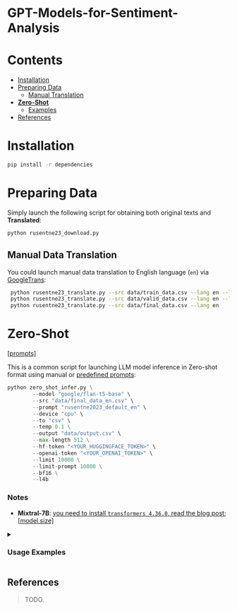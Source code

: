 # GPT-Models-for-Sentiment-Analysis

# Contents

* [Installation](#downloading-data)
* [Preparing Data](#preparing-data)
    * [Manual Translation](#manual-data-translation)
* [**Zero-Shot**](#zero-shot-usage)
    * [Examples](#usage-examples)
* [References](#references)

# Installation

```bash
pip install -r dependencies
```

# Preparing Data 

Simply launch the following script for obtaining both original texts and **Translated**:
```bash
python rusentne23_download.py
```

## Manual Data Translation
You could launch manual data translation to English language (`en`) via [GoogleTrans](https://github.com/ssut/py-googletrans):
```bash
 python rusentne23_translate.py --src data/train_data.csv --lang en --label
 python rusentne23_translate.py --src data/valid_data.csv --lang en --label
 python rusentne23_translate.py --src data/final_data.csv --lang en
 ```

# Zero-Shot

[[prompts]]()

This is a common script for launching LLM model inference in Zero-shot format using manual or 
[predefined prompts]():

```python
python zero_shot_infer.py \
        --model "google/flan-t5-base" \
        --src "data/final_data_en.csv" \
        --prompt "rusentne2023_default_en" \
        --device "cpu" \
        --to "csv" \
        --temp 0.1 \
        --output "data/output.csv" \
        --max-length 512 \
        --hf-token "<YOUR_HUGGINGFACE_TOKEN>" \
        --openai-token "<YOUR_OPENAI_TOKEN>" \
        --limit 10000 \
        --limit-prompt 10000 \
        --bf16 \
        --l4b
```

### Notes

* **Mixtral-7B**: [you need to install `transformers 4.36.0`, read the blog post](https://huggingface.co/mistralai/Mixtral-8x7B-Instruct-v0.1/discussions/9); 
  [[model size]](https://huggingface.co/mistralai/Mixtral-8x7B-Instruct-v0.1/discussions/3#657721f02eb103d91fd044f1)


<details>
<summary>

### Usage Examples

</summary>

#### Chat mode

Simply setup `model` name and `device` you wish to use for launching model.

```bash
python zero_shot_infer.py --model google/flan-t5-base --device cpu
```

#### Inference with the predefined prompt 

Use the `prompt` command for passing the [predefined prompt]() or textual prompt that involves the `{text}` information. 

```bash
python 1_infer_instruct_llm.py --model google/flan-t5-small \
    --device cpu --src data/final_data_en.csv --prompt 'rusentrel2023_default_en'
```

#### Zero-Shot CoT 
[![arXiv](https://img.shields.io/badge/arXiv-2205.11916-b31b1b.svg)](https://arxiv.org/abs/2205.11916)

```bash
python zero_shot_infer.py --model mistralai/Mistral-7B-Instruct-v0.1 --src data/final_data_en.csv \
    --prompt "What's the attitude of the sentence '{sentence}' to the target '{entity}'? Let's think step by step." --output "zeroshot-cot-hop1-{model}.csv"
python zero_shot_infer.py --model mistralai/Mistral-7B-Instruct-v0.1 --src "zeroshot-cot-hop1-{model}.csv" \
    --prompt "{prompt}{response}. Therefore the sentiment class (positive, negative, neutral) is"
```

#### OpenAI models

Use the `model` parameter prefixed by `openai:`, followed by 
[model names]() 
as follows:

```bash
python zero_shot_infer.py --model "openai:gpt-3.5-turbo-1106" \
    --src "data/final_data_en.csv" --prompt "rusentrel2023_default_en_short" \
    --max-length 75 --limit 5
```

</details>


## References

> TODO.
